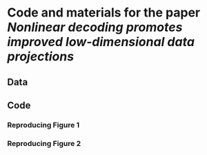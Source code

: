 # Code and materials for the paper *Nonlinear decoding promotes improved low-dimensional data projections*

## Data


## Code

### Reproducing Figure 1


### Reproducing Figure 2

